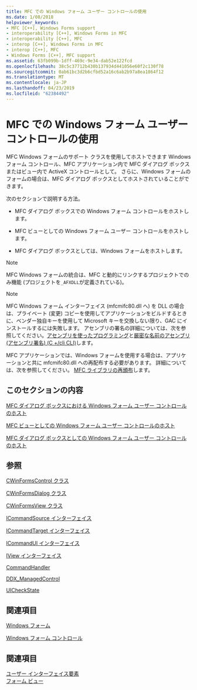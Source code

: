 ```yaml
---
title: MFC での Windows フォーム ユーザー コントロールの使用
ms.date: 1/08/2018
helpviewer_keywords:
- MFC [C++], Windows Forms support
- interoperability [C++], Windows Forms in MFC
- interoperability [C++], MFC
- interop [C++], Windows Forms in MFC
- interop [C++], MFC
- Windows Forms [C++], MFC support
ms.assetid: 63fb099b-1dff-469c-9e34-dab52e122fcd
ms.openlocfilehash: 38c5c37712b430b137934d441056e60f2c130f78
ms.sourcegitcommit: 0ab61bc3d2b6cfbd52a16c6ab2b97a8ea1864f12
ms.translationtype: MT
ms.contentlocale: ja-JP
ms.lasthandoff: 04/23/2019
ms.locfileid: "62384492"
---
```

# <a name="using-a-windows-form-user-control-in-mfc"></a>MFC での Windows フォーム ユーザー コントロールの使用

MFC Windows フォームのサポート クラスを使用してホストできます Windows フォーム コントロール、MFC アプリケーション内で MFC ダイアログ ボックスまたはビュー内で ActiveX コントロールとして。 さらに、Windows フォームのフォームの場合は、MFC ダイアログ ボックスとしてホストされていることができます。

次のセクションで説明する方法。

- MFC ダイアログ ボックスでの Windows フォーム コントロールをホストします。

- MFC ビューとしての Windows フォーム ユーザー コントロールをホストします。

- MFC ダイアログ ボックスとしては、Windows フォームをホストします。

> [!NOTE]
> MFC Windows フォームの統合は、MFC と動的にリンクするプロジェクトでのみ機能 (プロジェクトを`_AFXDLL`が定義されている)。

> [!NOTE]
> MFC Windows フォーム インターフェイス (mfcmifc80.dll へ) を DLL の場合は、プライベート (変更) コピーを使用してアプリケーションをビルドするときに、ベンダー独自キーを使用して Microsoft キーを交換しない限り、GAC にインストールするには失敗します。 アセンブリの署名の詳細については、次を参照してください。[アセンブリを使ったプログラミング](/dotnet/framework/app-domains/programming-with-assemblies)と[厳密な名前のアセンブリ (アセンブリ署名) (C +/cli CLI)](../dotnet/strong-name-assemblies-assembly-signing-cpp-cli.md)します。

MFC アプリケーションでは、Windows フォームを使用する場合は、アプリケーションと共に mfcmifc80.dll への再配布する必要があります。 詳細については、次を参照してください。 [MFC ライブラリの再頒布](../windows/redistributing-the-mfc-library.md)します。

## <a name="in-this-section"></a>このセクションの内容

[MFC ダイアログ ボックスにおける Windows フォーム ユーザー コントロールのホスト](../dotnet/hosting-a-windows-form-user-control-in-an-mfc-dialog-box.md)

[MFC ビューとしての Windows フォーム ユーザー コントロールのホスト](../dotnet/hosting-a-windows-forms-user-control-as-an-mfc-view.md)

[MFC ダイアログ ボックスとしての Windows フォーム ユーザー コントロールのホスト](../dotnet/hosting-a-windows-form-user-control-as-an-mfc-dialog-box.md)

## <a name="reference"></a>参照

[CWinFormsControl クラス](../mfc/reference/cwinformscontrol-class.md)

[CWinFormsDialog クラス](../mfc/reference/cwinformsdialog-class.md)

[CWinFormsView クラス](../mfc/reference/cwinformsview-class.md)

[ICommandSource インターフェイス](../mfc/reference/icommandsource-interface.md)

[ICommandTarget インターフェイス](../mfc/reference/icommandtarget-interface.md)

[ICommandUI インターフェイス](../mfc/reference/icommandui-interface.md)

[IView インターフェイス](../mfc/reference/iview-interface.md)

[CommandHandler](../atl/commandhandler.md)

[DDX_ManagedControl](../mfc/reference/standard-dialog-data-exchange-routines.md#ddx_managedcontrol)

[UICheckState](../mfc/reference/uicheckstate-enumeration.md)

## <a name="related-sections"></a>関連項目

[Windows フォーム](/dotnet/framework/winforms/index)

[Windows フォーム コントロール](/dotnet/framework/winforms/controls/index)

## <a name="see-also"></a>関連項目

[ユーザー インターフェイス要素](../mfc/user-interface-elements-mfc.md)<br/>
[フォーム ビュー](../mfc/form-views-mfc.md)
